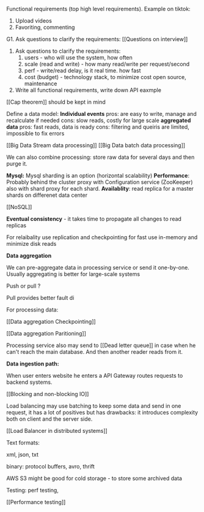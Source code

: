 Functional requirements (top high level requirements). Example on tiktok:

1. Upload videos
2. Favoriting, commenting

G1. Ask questions to clarify the requirements:
[[Questions on interview]]

1. Ask questions to clarify the requirements:
	1. users - who will use the system, how often
	2. scale (read and write) - how many read/write per request/second
	3. perf - write/read delay, is it real time. how fast 
	4. cost (budget) - technology stack, to minimize cost open source, maintenance
2. Write all functional requirements, write down API eaxmple 


[[Cap theorem]] should be kept in mind

Define a data model:
	**Individual events** 
		pros: are easy to write, manage and recalculate if needed
		cons: slow reads, costly for large scale 
	**aggregated data**
		pros: fast reads, data is ready
		cons: filtering and queiris are limited, impossible to fix errors
		
[[Big Data Stream data processing]]
[[Big Data batch data processing]]

We can also combine processing: store raw data for several days and then purge it. 

**Mysql:**
Mysql sharding is an option (horizontal scalability)
**Performance**: Probably behind the cluster proxy with Configuration service (ZooKeeper) also with shard proxy for each shard.
**Availablity**:  read replica for a master shards on differenet data center


[[NoSQL]]

**Eventual consistency** - it takes time to propagate all changes to read replicas

For relaibality use replication and checkpointing
for fast use in-memory and minimize disk reads

**Data aggregation**

 We can pre-aggregate data in processing service or send it one-by-one. Usually aggregating is better for large-scale systems
 
 Push or pull ? 
 
 Pull provides better fault di
 
 For processing data: 
 
 [[Data aggregation Checkpointing]]
  
 [[Data aggregation Paritioning]]
 
 Processing service also may send to [[Dead letter queue]] in case when he can't reach the main database. And then another reader reads from it. 
 
**Data ingestion path:**

When user enters website he enters a API Gateway routes requests to backend systems.

[[Blocking and non-blocking IO]]

Load balancing may use batching to keep some data and send in one request, it has a lot of positives but has drawbacks: it introduces complexity both on client and the server side.

[[Load Balancer in distributed systems]]

 Text formats:
 
 xml, json, txt
 
 binary: protocol buffers, avro, thrift
 
 
 AWS S3 might be good for cold storage - to store some archived data
 
 
 Testing: perf testing, 
 
 [[Performance testing]]
 
 
